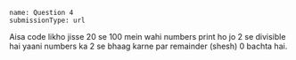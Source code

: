 ```ngMeta
name: Question 4
submissionType: url
```

Aisa code likho jisse 20 se 100 mein wahi numbers print ho jo 2 se divisible hai yaani numbers ka 2 se bhaag karne par remainder (shesh) 0 bachta hai.